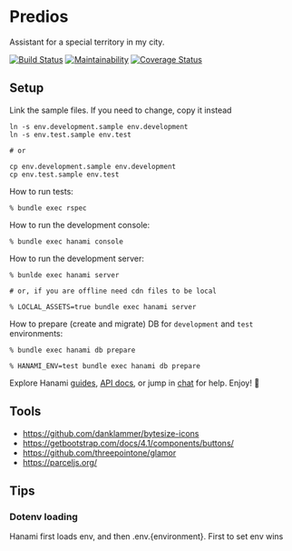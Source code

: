 # Predios

Assistant for a special territory in my city.

[![Build Status](https://travis-ci.org/mjacobus/predios.svg?branch=master)](https://travis-ci.org/mjacobus/predios)
[![Maintainability](https://api.codeclimate.com/v1/badges/5b75122bc3940aee70d9/maintainability)](https://codeclimate.com/github/mjacobus/predios/maintainability)
[![Coverage Status](https://coveralls.io/repos/github/mjacobus/predios/badge.svg?branch=master)](https://coveralls.io/github/mjacobus/predios?branch=master)

## Setup


Link the sample files. If you need to change, copy it instead

```
ln -s env.development.sample env.development
ln -s env.test.sample env.test

# or

cp env.development.sample env.development
cp env.test.sample env.test
```

How to run tests:

```
% bundle exec rspec
```

How to run the development console:

```
% bundle exec hanami console
```

How to run the development server:

```
% bunlde exec hanami server

# or, if you are offline need cdn files to be local

% LOCLAL_ASSETS=true bundle exec hanami server
```

How to prepare (create and migrate) DB for `development` and `test` environments:

```
% bundle exec hanami db prepare

% HANAMI_ENV=test bundle exec hanami db prepare
```

Explore Hanami [guides](http://hanamirb.org/guides/), [API docs](http://docs.hanamirb.org/1.3.0/), or jump in [chat](http://chat.hanamirb.org) for help. Enjoy! 🌸

## Tools

- https://github.com/danklammer/bytesize-icons
- https://getbootstrap.com/docs/4.1/components/buttons/
- https://github.com/threepointone/glamor
- https://parceljs.org/


## Tips

### Dotenv loading

Hanami first loads env, and then .env.{environment}. First to set env wins
